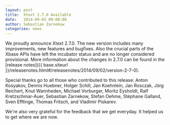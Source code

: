 ```yaml
---
layout: post
title:  Xtext 2.7.0 Available
date:   2014-09-03 00:00:00
author: Sebastian Zarnekow
categories: news
---
```


We proudly announce Xtext 2.7.0. The new version includes many improvements, new features and bugfixes. Also the crucial parts of the Xbase APIs have left the incubator status and are no longer considered provisional. More information about the changes in 2.7.0 can be found in the [release notes]({{ base.siteurl }}/releasenotes.html#/releasenotes/2014/09/02/version-2-7-0).

Special thanks go to all those who contributed to this release: Anton Kosyakov, Dennis Huebner, Holger Schill, Jan Koehnlein, Jan Rosczak, Jörg Reichert, Knut Wannheden, Michael Vorburger, Moritz Eysholdt, Ralf Kretzschmar-Auer, Sebastian Zarnekow, Stefan Oehme, Stéphane Galland, Sven Efftinge, Thomas Fritsch, and Vladimir Piskarev.

We're also very grateful for the feedback that we get everyday. It helped us to get where we are now.